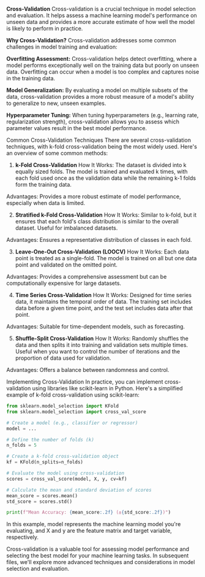 **Cross-Validation**
Cross-validation is a crucial technique in model selection and evaluation. It helps assess a machine learning model's performance on unseen data and provides a more accurate estimate of how well the model is likely to perform in practice.

**Why Cross-Validation?**
Cross-validation addresses some common challenges in model training and evaluation:

**Overfitting Assessment:** Cross-validation helps detect overfitting, where a model performs exceptionally well on the training data but poorly on unseen data. Overfitting can occur when a model is too complex and captures noise in the training data.

**Model Generalization:** By evaluating a model on multiple subsets of the data, cross-validation provides a more robust measure of a model's ability to generalize to new, unseen examples.

**Hyperparameter Tuning:** When tuning hyperparameters (e.g., learning rate, regularization strength), cross-validation allows you to assess which parameter values result in the best model performance.

Common Cross-Validation Techniques
There are several cross-validation techniques, with k-fold cross-validation being the most widely used. Here's an overview of some common methods:

1. **k-Fold Cross-Validation**
How It Works: The dataset is divided into k equally sized folds. The model is trained and evaluated k times, with each fold used once as the validation data while the remaining k-1 folds form the training data.

Advantages: Provides a more robust estimate of model performance, especially when data is limited.

2. **Stratified k-Fold Cross-Validation**
How It Works: Similar to k-fold, but it ensures that each fold's class distribution is similar to the overall dataset. Useful for imbalanced datasets.

Advantages: Ensures a representative distribution of classes in each fold.

3. **Leave-One-Out Cross-Validation (LOOCV)**
How It Works: Each data point is treated as a single-fold. The model is trained on all but one data point and validated on the omitted point.

Advantages: Provides a comprehensive assessment but can be computationally expensive for large datasets.

4. **Time Series Cross-Validation**
How It Works: Designed for time series data, it maintains the temporal order of data. The training set includes data before a given time point, and the test set includes data after that point.

Advantages: Suitable for time-dependent models, such as forecasting.

5. **Shuffle-Split Cross-Validation**
How It Works: Randomly shuffles the data and then splits it into training and validation sets multiple times. Useful when you want to control the number of iterations and the proportion of data used for validation.

Advantages: Offers a balance between randomness and control.

Implementing Cross-Validation
In practice, you can implement cross-validation using libraries like scikit-learn in Python. Here's a simplified example of k-fold cross-validation using scikit-learn:

```python
from sklearn.model_selection import KFold
from sklearn.model_selection import cross_val_score

# Create a model (e.g., classifier or regressor)
model = ...

# Define the number of folds (k)
n_folds = 5

# Create a k-fold cross-validation object
kf = KFold(n_splits=n_folds)

# Evaluate the model using cross-validation
scores = cross_val_score(model, X, y, cv=kf)

# Calculate the mean and standard deviation of scores
mean_score = scores.mean()
std_score = scores.std()

print(f"Mean Accuracy: {mean_score:.2f} (±{std_score:.2f})")

```


In this example, model represents the machine learning model you're evaluating, and X and y are the feature matrix and target variable, respectively.

Cross-validation is a valuable tool for assessing model performance and selecting the best model for your machine learning tasks. In subsequent files, we'll explore more advanced techniques and considerations in model selection and evaluation.
